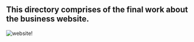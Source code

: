 ## This directory comprises of the final work about the business website.
![website!](https://ingenxt.com/wp-content/uploads/2020/12/webdesign-services-why-i-should-have-a-website-for-my-business.jpg)